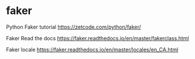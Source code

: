 # faker

Python Faker tutorial
https://zetcode.com/python/faker/

Faker Read the docs
https://faker.readthedocs.io/en/master/fakerclass.html

Faker locale
https://faker.readthedocs.io/en/master/locales/en_CA.html